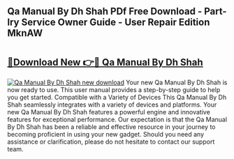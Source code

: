 ## Qa Manual By Dh Shah PDf Free Download - Part-lry Service Owner Guide - User Repair Edition MknAW

# <h2><a href="http://bc57170.oget.top/?id=Qa+Manual+By+Dh+Shah">🔗Download New 👉🔴 Qa Manual By Dh Shah</a></h2>

[![Qa Manual By Dh Shah new download](https://i.imgur.com/5g1atiW.png)](http://bc57170.oget.top/?id=Qa+Manual+By+Dh+Shah)
Your new Qa Manual By Dh Shah is now ready to use. This user manual provides a step-by-step guide to help you get started. Compatible with a Variety of Devices This Qa Manual By Dh Shah seamlessly integrates with a variety of devices and platforms. Your new Qa Manual By Dh Shah features a powerful engine and innovative features for exceptional performance. Our expectation is that the Qa Manual By Dh Shah has been a reliable and effective resource in your journey to becoming proficient in using your new gadget. Should you need any assistance or clarification, please do not hesitate to contact our support team.
